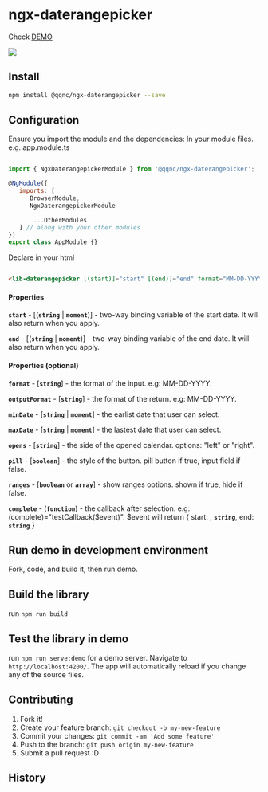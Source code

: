 # ngx-daterangepicker

Check [DEMO](https://qqnc.github.io/ngx-daterangepicker/)

<img src="https://s3-us-west-1.amazonaws.com/nate-public/ngx-dateranger.jpg">

## Install
```bash
npm install @qqnc/ngx-daterangepicker --save
```

## Configuration

Ensure you import the module and the dependencies:
In your module files. e.g. app.module.ts

```javascript

import { NgxDaterangepickerModule } from '@qqnc/ngx-daterangepicker';

@NgModule({
   imports: [
      BrowserModule,
      NgxDaterangepickerModule

       ...OtherModules 
   ] // along with your other modules
})
export class AppModule {}
```

Declare in your html

```html

<lib-daterangepicker [(start)]="start" [(end)]="end" format="MM-DD-YYYY" opens="left" [pill]="true"></lib-daterangepicker>

```

#### Properties

**`start`** - [(**`string`** | **`moment`**)] - two-way binding variable of the start date.  It will also return when you apply.

**`end`** - [(**`string`** | **`moment`**)] - two-way binding variable of the end date. It will also return when you apply.

#### Properties (optional)

**`format`** - [**`string`**] - the format of the input.  e.g: MM-DD-YYYY.

**`outputFormat`** - [**`string`**] - the format of the return.  e.g: MM-DD-YYYY.

**`minDate`** - [**`string`** | **`moment`**] - the earlist date that user can select.

**`maxDate`** - [**`string`** | **`moment`**] - the lastest date that user can select.

**`opens`** - [**`string`**] - the side of the opened calendar. options: "left" or "right".

**`pill`** - [**`boolean`**] - the style of the button.  pill button if true, input field if false.

**`ranges`** - [**`boolean`** or **`array`**] - show ranges options.  shown if true, hide if false.

**`complete`** - (**`function`**) - the callback after selection. e.g: (complete)="testCallback($event)". $event will return { start: , **`string`**, end: **`string`** }


## Run demo in development environment

Fork, code, and build it, then run demo.

## Build the library

run `npm run build`

## Test the library in demo

run `npm run serve:demo` for a demo server. Navigate to `http://localhost:4200/`. The app will automatically reload if you change any of the source files.


## Contributing

1. Fork it!
2. Create your feature branch: `git checkout -b my-new-feature`
3. Commit your changes: `git commit -am 'Add some feature'`
4. Push to the branch: `git push origin my-new-feature`
5. Submit a pull request :D

## History
